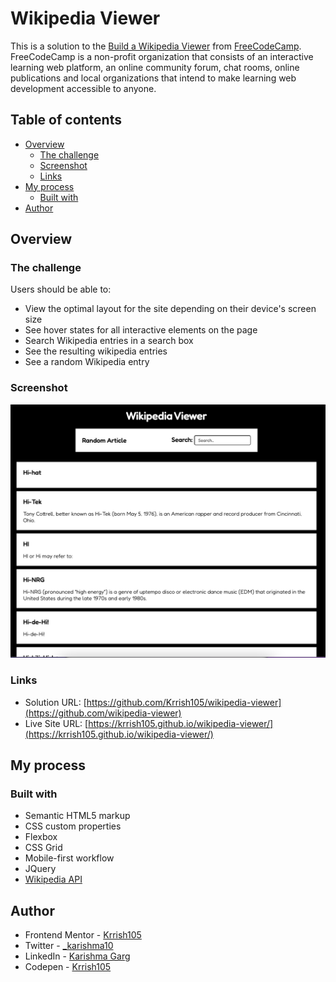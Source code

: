 # Wikipedia Viewer

This is a solution to the [Build a Wikipedia Viewer](https://www.freecodecamp.org/learn/coding-interview-prep/take-home-projects/build-a-wikipedia-viewer) from [FreeCodeCamp](https://www.freecodecamp.org/). FreeCodeCamp is a non-profit organization that consists of an interactive learning web platform, an online community forum, chat rooms, online publications and local organizations that intend to make learning web development accessible to anyone. 

## Table of contents

- [Overview](#overview)
  - [The challenge](#the-challenge)
  - [Screenshot](#screenshot)
  - [Links](#links)
- [My process](#my-process)
  - [Built with](#built-with)
- [Author](#author)

## Overview

### The challenge

Users should be able to:

- View the optimal layout for the site depending on their device's screen size
- See hover states for all interactive elements on the page
- Search Wikipedia entries in a search box
- See the resulting wikipedia entries
- See a random Wikipedia entry

### Screenshot

![](./screenshot.png)

### Links

- Solution URL: [https://github.com/Krrish105/wikipedia-viewer](https://github.com/wikipedia-viewer)
- Live Site URL: [https://krrish105.github.io/wikipedia-viewer/](https://krrish105.github.io/wikipedia-viewer/)

## My process

### Built with

- Semantic HTML5 markup
- CSS custom properties
- Flexbox
- CSS Grid
- Mobile-first workflow
- JQuery
- [Wikipedia API](https://www.mediawiki.org/wiki/API:Main_page)

## Author

- Frontend Mentor - [Krrish105](https://www.frontendmentor.io/profile/Krrish105)
- Twitter - [_karishma10](https://twitter.com/_karishma10)
- LinkedIn - [Karishma Garg](https://www.linkedin.com/in/karishma-garg-)
- Codepen - [Krrish105](https://codepen.io/krrish105)